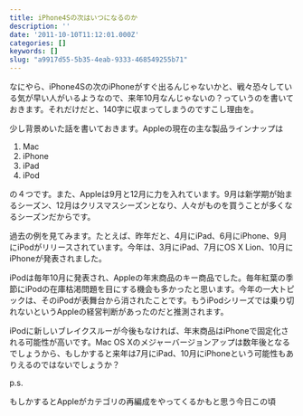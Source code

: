 ```yaml
---
title: iPhone4Sの次はいつになるのか
description: ''
date: '2011-10-10T11:12:01.000Z'
categories: []
keywords: []
slug: "a9917d55-5b35-4eab-9333-468549255b71"
---
```

なにやら、iPhone4Sの次のiPhoneがすぐ出るんじゃないかと、戦々恐々している気が早い人がいるようなので、来年10月なんじゃないの？っていうのを書いておきます。それだけだと、140字に収まってしまうのですこし理由を。

少し背景めいた話を書いておきます。Appleの現在の主な製品ラインナップは

1.  Mac
2.  iPhone
3.  iPad
4.  iPod

の４つです。また、Appleは9月と12月に力を入れています。9月は新学期が始まるシーズン、12月はクリスマスシーズンとなり、人々がものを買うことが多くなるシーズンだからです。

過去の例を見てみます。たとえば、昨年だと、4月にiPad、6月にiPhone、9月にiPodがリリースされています。今年は、3月にiPad、7月にOS X Lion、10月にiPhoneが発表されました。

iPodは毎年10月に発表され、Appleの年末商品のキー商品でした。毎年紅葉の季節にiPodの在庫枯渇問題を目にする機会も多かったと思います。今年の一大トピックは、そのiPodが表舞台から消されたことです。もうiPodシリーズでは乗り切れないというAppleの経営判断があったのだと推測されます。

iPodに新しいブレイクスルーが今後もなければ、年末商品はiPhoneで固定化される可能性が高いです。Mac OS Xのメジャーバージョンアップは数年後となるでしょうから、もしかすると来年は7月にiPad、10月にiPhoneという可能性もありえるのではないでしょうか？

p.s.

もしかするとAppleがカテゴリの再編成をやってくるかもと思う今日この頃